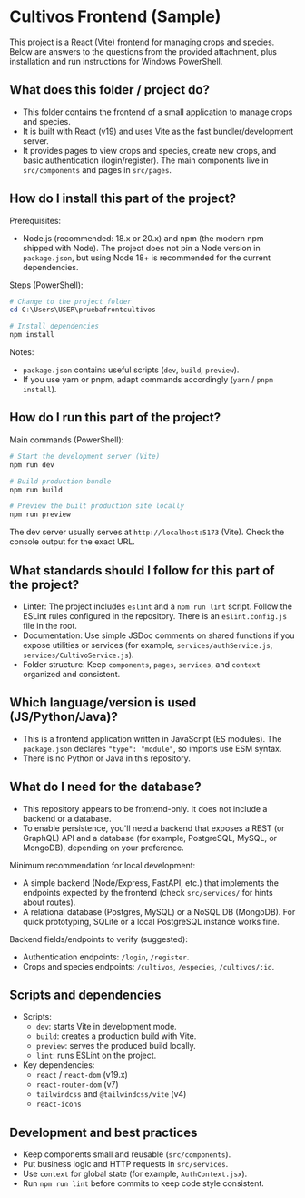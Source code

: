 # Cultivos Frontend (Sample)

This project is a React (Vite) frontend for managing crops and species. Below are answers to the questions from the provided attachment, plus installation and run instructions for Windows PowerShell.

## What does this folder / project do?

- This folder contains the frontend of a small application to manage crops and species.
- It is built with React (v19) and uses Vite as the fast bundler/development server.
- It provides pages to view crops and species, create new crops, and basic authentication (login/register). The main components live in `src/components` and pages in `src/pages`.

## How do I install this part of the project?

Prerequisites:
- Node.js (recommended: 18.x or 20.x) and npm (the modern npm shipped with Node). The project does not pin a Node version in `package.json`, but using Node 18+ is recommended for the current dependencies.

Steps (PowerShell):

```powershell
# Change to the project folder
cd C:\Users\USER\pruebafrontcultivos

# Install dependencies
npm install
```

Notes:
- `package.json` contains useful scripts (`dev`, `build`, `preview`).
- If you use yarn or pnpm, adapt commands accordingly (`yarn` / `pnpm install`).

## How do I run this part of the project?

Main commands (PowerShell):

```powershell
# Start the development server (Vite)
npm run dev

# Build production bundle
npm run build

# Preview the built production site locally
npm run preview
```

The dev server usually serves at `http://localhost:5173` (Vite). Check the console output for the exact URL.

## What standards should I follow for this part of the project?

- Linter: The project includes `eslint` and a `npm run lint` script. Follow the ESLint rules configured in the repository. There is an `eslint.config.js` file in the root.
- Documentation: Use simple JSDoc comments on shared functions if you expose utilities or services (for example, `services/authService.js`, `services/CultivoService.js`).
- Folder structure: Keep `components`, `pages`, `services`, and `context` organized and consistent.

## Which language/version is used (JS/Python/Java)?

- This is a frontend application written in JavaScript (ES modules). The `package.json` declares `"type": "module"`, so imports use ESM syntax.
- There is no Python or Java in this repository.

## What do I need for the database?

- This repository appears to be frontend-only. It does not include a backend or a database.
- To enable persistence, you'll need a backend that exposes a REST (or GraphQL) API and a database (for example, PostgreSQL, MySQL, or MongoDB), depending on your preference.

Minimum recommendation for local development:
- A simple backend (Node/Express, FastAPI, etc.) that implements the endpoints expected by the frontend (check `src/services/` for hints about routes).
- A relational database (Postgres, MySQL) or a NoSQL DB (MongoDB). For quick prototyping, SQLite or a local PostgreSQL instance works fine.

Backend fields/endpoints to verify (suggested):
- Authentication endpoints: `/login`, `/register`.
- Crops and species endpoints: `/cultivos`, `/especies`, `/cultivos/:id`.

## Scripts and dependencies

- Scripts:
  - `dev`: starts Vite in development mode.
  - `build`: creates a production build with Vite.
  - `preview`: serves the produced build locally.
  - `lint`: runs ESLint on the project.
- Key dependencies:
  - `react` / `react-dom` (v19.x)
  - `react-router-dom` (v7)
  - `tailwindcss` and `@tailwindcss/vite` (v4)
  - `react-icons`

## Development and best practices

- Keep components small and reusable (`src/components`).
- Put business logic and HTTP requests in `src/services`.
- Use `context` for global state (for example, `AuthContext.jsx`).
- Run `npm run lint` before commits to keep code style consistent.

